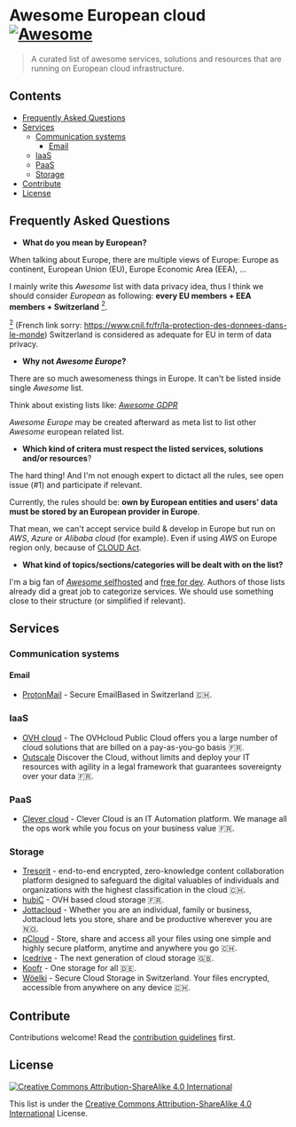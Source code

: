 # Awesome European cloud [![Awesome](https://awesome.re/badge.svg)](https://awesome.re)

> A curated list of awesome services, solutions and resources that are running on European cloud infrastructure.

## Contents

- [Frequently Asked Questions](#frequently-asked-questions)
- [Services](#services)
  - [Communication systems](#communication-systems)
    - [Email](#email)
  - [IaaS](#iaas)
  - [PaaS](#paas)
  - [Storage](#storage)
- [Contribute](#contribute)
- [License](#license)

## Frequently Asked Questions

- **What do you mean by European?**

When talking about Europe, there are multiple views of Europe: Europe as continent, European Union (EU), Europe Economic Area (EEA), ...

I mainly write this _Awesome_ list with data privacy idea, thus I think we should consider _European_ as following: **every EU members + EEA members + Switzerland** <a href="#note2" id="note2ref"><sup>2</sup></a>.

<a id="note2" href="#note2ref"><sup>2</sup></a> (French link sorry: https://www.cnil.fr/fr/la-protection-des-donnees-dans-le-monde) Switzerland is considered as adequate for EU in term of data privacy.

- **Why not _Awesome Europe_?**

There are so much awesomeness things in Europe. It can't be listed inside single _Awesome_ list.

Think about existing lists like: [_Awesome GDPR_](https://github.com/bakke92/awesome-gdpr)

_Awesome Europe_ may be created afterward as meta list to list other _Awesome_ european related list.

- **Which kind of critera must respect the listed services, solutions and/or resources**?

The hard thing! And I'm not enough expert to dictact all the rules, see open issue (#1) and participate if relevant.

Currently, the rules should be: **own by European entities and users' data must be stored by an European provider in Europe**.

That mean, we can't accept service build & develop in Europe but run on _AWS_, _Azure_ or _Alibaba cloud_ (for example). Even if using _AWS_ on Europe region only, because of [CLOUD Act](https://en.wikipedia.org/wiki/CLOUD_Act).

- **What kind of topics/sections/categories will be dealt with on the list?**

I'm a big fan of [_Awesome_ selfhosted](https://github.com/awesome-selfhosted/awesome-selfhosted) and [free for dev](https://github.com/ripienaar/free-for-dev). Authors of those lists already did a great job to categorize services. We should use something close to their structure (or simplified if relevant).

## Services

### Communication systems

#### Email

- [ProtonMail](https://protonmail.com/) - Secure EmailBased in Switzerland :switzerland:.

### IaaS

- [OVH cloud](https://www.ovhcloud.com/en-ie/public-cloud/) - The OVHcloud Public Cloud offers you a large number of cloud solutions that are billed on a pay-as-you-go basis :fr:.
- [Outscale](https://en.outscale.com/) Discover the Cloud, without limits and deploy your IT resources with agility in a legal framework that guarantees sovereignty over your data :fr:.

### PaaS

- [Clever cloud](https://www.clever-cloud.com/) - Clever Cloud is an IT Automation platform. We manage all the ops work while you focus on your business value :fr:.

### Storage

- [Tresorit](https://tresorit.com/) - end-to-end encrypted, zero-knowledge content collaboration platform designed to safeguard the digital valuables of individuals and organizations with the highest classification in the cloud :switzerland:.
- [hubiC](https://hubic.com/) - OVH based cloud storage :fr:.
- [Jottacloud](https://www.jottacloud.com/) - Whether you are an individual, family or business, Jottacloud lets you store, share and be productive wherever you are :norway:.
- [pCloud](https://www.pcloud.com/eu) - Store, share and access all your files using one simple and highly secure platform, anytime and anywhere you go :switzerland:.
- [Icedrive](https://icedrive.net/) - The next generation of cloud storage :uk:.
- [Koofr](https://koofr.eu/) - One storage for all :de:.
- [Wöelki](https://woelkli.com/) - Secure Cloud Storage in Switzerland. Your files encrypted, accessible from anywhere on any device :switzerland:.

## Contribute

Contributions welcome! Read the [contribution guidelines](contributing.md) first.

## License

[![Creative Commons Attribution-ShareAlike 4.0 International](https://licensebuttons.net/l/by-sa/4.0/88x31.png)](http://creativecommons.org/licenses/by-sa/4.0/)

This list is under the [Creative Commons Attribution-ShareAlike 4.0 International](LICENSE) License.